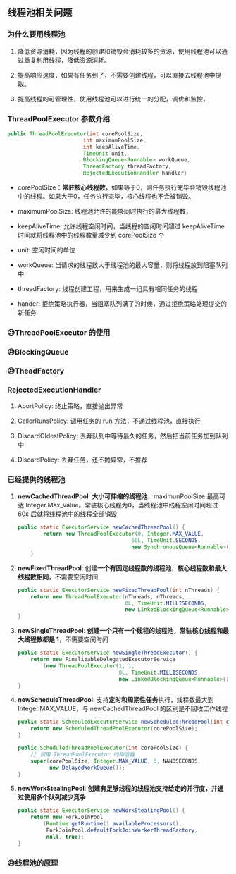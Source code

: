 ## 线程池相关问题

### 为什么要用线程池

1. 降低资源消耗，因为线程的创建和销毁会消耗较多的资源，使用线程池可以通过重复利用线程，降低资源消耗。

2. 提高响应速度，如果有任务到了，不需要创建线程，可以直接去线程池中提取。

3. 提高线程的可管理性，使用线程池可以进行统一的分配，调优和监控，

### ThreadPoolExecutor 参数介绍
```java
public ThreadPoolExecutor(int corePoolSize,
                        int maximumPoolSize,
                        int keepAliveTime,
                        TimeUnit unit,
                        BlockingQueue<Runnable> workQueue,
                        ThreadFactory threadFactory,
                        RejectedExecutionHandler handler)
```
- corePoolSize：**常驻核心线程数**，如果等于0，则任务执行完毕会销毁线程池中的线程。如果大于0，任务执行完毕，核心线程也不会被销毁。

- maximumPoolSize: 线程池允许的能够同时执行的最大线程数，

- keepAliveTime: 允许线程空闲时间，当线程的空闲时间超过 keepAliveTime 时间就将线程池中的线程数量减少到 corePoolSize 个

- unit: 空闲时间的单位

- workQueue: 当请求的线程数大于线程池的最大容量，则将线程放到阻塞队列中

- threadFactory: 线程创建工程，用来生成一组具有相同任务的线程

- hander: 拒绝策略执行器，当阻塞队列满了的时候，通过拒绝策略处理提交的新任务

### 😥ThreadPoolExceutor 的使用

### 😥BlockingQueue

### 😥TheadFactory

### RejectedExecutionHandler

1. AbortPolicy: 终止策略，直接抛出异常

2. CallerRunsPolicy: 调用任务的 run 方法，不通过线程池，直接执行

3. DiscardOldestPolicy: 丢弃队列中等待最久的任务，然后把当前任务加到队列中

4. DiscardPolicy: 丢弃任务，还不抛异常，不推荐


### 已经提供的线程池

1. **newCachedThreadPool**: **大小可伸缩的线程池**，maximunPoolSize 最高可达 Integer.Max_Value。常驻核心线程为0，当线程池中线程空闲时间超过 60s 后就将线程池中的线程全部销毁

    ```java
    public static ExecutorService newCachedThreadPool() {
            return new ThreadPoolExecutor(0, Integer.MAX_VALUE,
                                        60L, TimeUnit.SECONDS,
                                        new SynchronousQueue<Runnable>());
        }
    ```

2. **newFixedThreadPool**: 创建**一个有固定线程数的线程池**，**核心线程数和最大线程数相同**，不需要空闲时间
    ```java
    public static ExecutorService newFixedThreadPool(int nThreads) {
        return new ThreadPoolExecutor(nThreads, nThreads,
                                      0L, TimeUnit.MILLISECONDS,
                                      new LinkedBlockingQueue<Runnable>());
    }
    ```

3. **newSingleThreadPool**: **创建一个只有一个线程的线程池，常驻核心线程和最大线程数都是 1**，不需要空闲时间
    ```java
    public static ExecutorService newSingleThreadExecutor() {
        return new FinalizableDelegatedExecutorService
            (new ThreadPoolExecutor(1, 1,
                                    0L, TimeUnit.MILLISECONDS,
                                    new LinkedBlockingQueue<Runnable>()));
    }
    ```

4. **newScheduleThreadPool**: 支持**定时和周期性任务**执行，线程数最大到 Integer.MAX_VALUE，与 newCachedThreadPool 的区别是不回收工作线程

    ```java
    public static ScheduledExecutorService newScheduledThreadPool(int corePoolSize) {
        return new ScheduledThreadPoolExecutor(corePoolSize);
    }

    public ScheduledThreadPoolExecutor(int corePoolSize) {
        // 调用 ThreadPoolExecutor 的构造器
        super(corePoolSize, Integer.MAX_VALUE, 0, NANOSECONDS,
              new DelayedWorkQueue());
    }
    ```

5. **newWorkStealingPool**: **创建有足够线程的线程池支持给定的并行度，并通过使用多个队列减少竞争**

    ```java
    public static ExecutorService newWorkStealingPool() {
        return new ForkJoinPool
            (Runtime.getRuntime().availableProcessors(),
             ForkJoinPool.defaultForkJoinWorkerThreadFactory,
             null, true);
    }
    ```

### 😥线程池的原理
